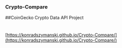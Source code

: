### Crypto-Compare
##CoinGecko Crypto Data API Project

#
[https://konradszymanski.github.io/Crypto-Compare/](https://konradszymanski.github.io/Crypto-Compare/)

